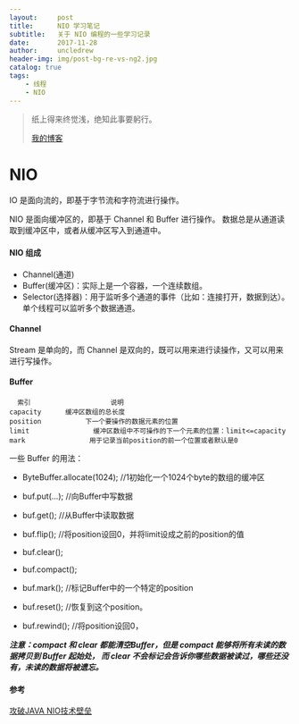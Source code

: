 ```yaml
---
layout:     post
title:      NIO 学习笔记
subtitle:   关于 NIO 编程的一些学习记录
date:       2017-11-28
author:     uncledrew
header-img: img/post-bg-re-vs-ng2.jpg
catalog: true
tags:
    - 线程
    - NIO
---
```


> 纸上得来终觉浅，绝知此事要躬行。
>
> [我的博客](http://uncledrew.405go.cn/)


# NIO
IO 是面向流的，即基于字节流和字符流进行操作。

NIO 是面向缓冲区的，即基于 Channel 和 Buffer 进行操作。
数据总是从通道读取到缓冲区中，或者从缓冲区写入到通道中。

#### NIO 组成
- Channel(通道)
- Buffer(缓冲区)：实际上是一个容器，一个连续数组。
- Selector(选择器)：用于监听多个通道的事件（比如：连接打开，数据到达）。单个线程可以监听多个数据通道。

#### Channel
Stream 是单向的，而 Channel 是双向的，既可以用来进行读操作，又可以用来进行写操作。

#### Buffer
      索引	                说明
    capacity      缓冲区数组的总长度
    position	       下一个要操作的数据元素的位置
    limit	             缓冲区数组中不可操作的下一个元素的位置：limit<=capacity
    mark	            用于记录当前position的前一个位置或者默认是0

一些 Buffer 的用法：
- ByteBuffer.allocate(1024);    //1初始化一个1024个byte的数组的缓冲区
- buf.put(…);    //向Buffer中写数据
- buf.get();    //从Buffer中读取数据
- buf.flip();    //将position设回0，并将limit设成之前的position的值
- buf.clear();
- buf.compact();

- buf.mark();    //标记Buffer中的一个特定的position
- buf.reset();    //恢复到这个position。
- buf.rewind();    //将position设回0，

***注意：compact 和 clear 都能清空Buffer，但是 compact 能够将所有未读的数据拷贝到 Buffer 起始处，
而 clear 不会标记会告诉你哪些数据被读过，哪些还没有，未读的数据将被遗忘。***

#### 参考
[攻破JAVA NIO技术壁垒](http://www.importnew.com/19816.html#comment-580756)
